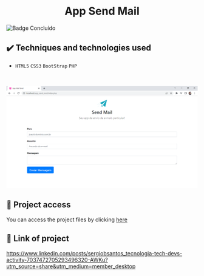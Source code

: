 <h1 align="center">App Send Mail</h1>
 
 ![Badge Concluído](https://camo.githubusercontent.com/459f141bd5e24c179a0e2dd49691e290ed5c5d4b4cb97767daee7cfaf6e31121/687474703a2f2f696d672e736869656c64732e696f2f7374617469632f76313f6c6162656c3d535441545553266d6573736167653d434f4e434c5549444f26636f6c6f723d475245454e267374796c653d666f722d7468652d6261646765)
 
 ## ✔️ Techniques and technologies used

- ``HTML5`` ``CSS3`` ``BootStrap`` ``PHP``

<br>

<p align="center">
 <img src="assets/app_send_mail.png" width="550" alt="Image project">
</p>

## 📁 Project access
You can access the project files by clicking [here](https://github.com/Coastony/app_help_desk)


## 🔎 Link of project
https://www.linkedin.com/posts/sergiobsantos_tecnologia-tech-devs-activity-7037472705293496320-AWKu?utm_source=share&utm_medium=member_desktop
